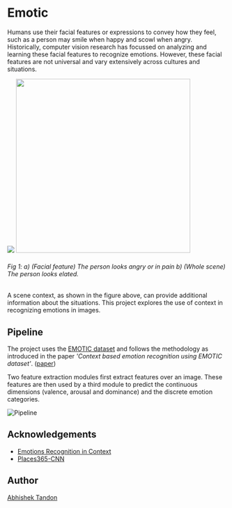 # Emotic 

Humans use their facial features or expressions to convey how they feel, such as a person may smile when happy and scowl when angry. Historically, computer vision research has focussed on analyzing and learning these facial features to recognize emotions. 
However, these facial features are not universal and vary extensively across cultures and situations. 


<img src="https://raw.githubusercontent.com/Tandon-A/emotic/master/assets/face.jpg">    <img src="https://raw.githubusercontent.com/Tandon-A/emotic/master/assets/full_scene.jpg" width="400">
###### Fig 1: a) (Facial feature) The person looks angry or in pain b) (Whole scene) The person looks elated. 

A scene context, as shown in the figure above, can provide additional information about the situations. This project explores the use of context in recognizing emotions in images. 

## Pipeline 

The project uses the [EMOTIC dataset](https://drive.google.com/file/d/0B7sjGeF4f3FYQUVlZ3ZOai1ieEU/view) and follows the methodology as introduced in the paper *'Context based emotion recognition using EMOTIC dataset'*. ([paper](https://ieeexplore.ieee.org/document/8713881))

Two feature extraction modules first extract features over an image. These features are then used by a third module to predict the continuous dimensions (valence, arousal and dominance) and the discrete emotion categories. 

![Pipeline](https://raw.githubusercontent.com/Tandon-A/emotic/master/assets/pipeline%20model.jpg "Emotic Pipeline")



## Acknowledgements

* [Emotions Recognition in Context](https://github.com/rkosti/emotic)
* [Places365-CNN](https://github.com/CSAILVision/places365) 

## Author 
[Abhishek Tandon](https://github.com/Tandon-A)


